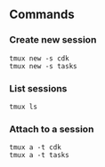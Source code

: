 ## Commands

### Create new session
```
tmux new -s cdk
tmux new -s tasks
```

### List sessions
```
tmux ls
```

### Attach to a session
```
tmux a -t cdk
tmux a -t tasks
```
